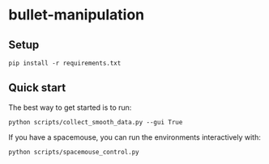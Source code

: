 # bullet-manipulation

## Setup
`pip install -r requirements.txt`

## Quick start
The best way to get started is to run:

```
python scripts/collect_smooth_data.py --gui True
```

If you have a spacemouse, you can run the environments interactively with: 
```
python scripts/spacemouse_control.py
```

